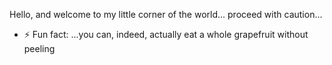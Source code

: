 Hello, and welcome to my little corner of the world... proceed with caution...

- ⚡ Fun fact: ...you can, indeed, actually eat a whole grapefruit without peeling
